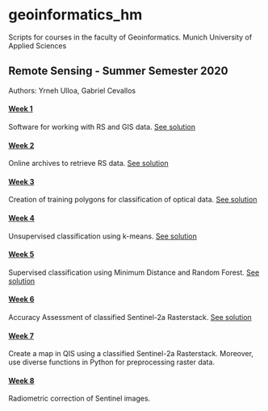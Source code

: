 # geoinformatics_hm
Scripts for courses in the faculty of Geoinformatics. Munich University of Applied Sciences

## Remote Sensing - Summer Semester 2020
Authors: Yrneh Ulloa, Gabriel Cevallos

#### [Week 1](https://mybinder.org/v2/gh/yzut-ydv/geoinformatics_hm/master?filepath=jupyter_notebooks%2Fpractice1_fe1.ipynb)
Software for working with RS and GIS data. 
[See solution](https://mybinder.org/v2/gh/yzut-ydv/geoinformatics_hm/master?filepath=practice1_fe1-Solution.ipynb)

#### [Week 2](https://mybinder.org/v2/gh/yzut-ydv/geoinformatics_hm/master?filepath=jupyter_notebooks%2Fpractice2_fe1.ipynb)
Online archives to retrieve RS data.
[See solution](https://mybinder.org/v2/gh/yzut-ydv/geoinformatics_hm/master?filepath=practice2_fe1-Solution.ipynb)

#### [Week 3](https://mybinder.org/v2/gh/yzut-ydv/geoinformatics_hm/master?filepath=jupyter_notebooks%2Fpractice3_fe1.ipynb)
Creation of training polygons for classification of optical data.
[See solution](https://mybinder.org/v2/gh/yzut-ydv/geoinformatics_hm/master?filepath=practice3_fe1-Solution.ipynb)

#### [Week 4](https://mybinder.org/v2/gh/yzut-ydv/geoinformatics_hm/master?filepath=jupyter_notebooks%2Fpractice4_fe1.ipynb)
Unsupervised classification using k-means.
[See solution](https://mybinder.org/v2/gh/yzut-ydv/geoinformatics_hm/master?filepath=practice4_fe1-Solution.ipynb)

#### [Week 5](https://mybinder.org/v2/gh/yzut-ydv/geoinformatics_hm/master?filepath=jupyter_notebooks%2Fpractice5_fe1.ipynb)
Supervised classification using Minimum Distance and Random Forest.
[See solution](https://mybinder.org/v2/gh/yzut-ydv/geoinformatics_hm/master?filepath=practice5_fe1-Solution.ipynb)

#### [Week 6](https://mybinder.org/v2/gh/yzut-ydv/geoinformatics_hm/master?filepath=jupyter_notebooks%2Fpractice6_fe1.ipynb)
Accuracy Assessment of classified Sentinel-2a Rasterstack.
[See solution](https://mybinder.org/v2/gh/yzut-ydv/geoinformatics_hm/master?filepath=practice6_fe1-Solution.ipynb)

#### [Week 7](https://mybinder.org/v2/gh/yzut-ydv/geoinformatics_hm/master?filepath=jupyter_notebooks%2Fpractice7_fe1.ipynb)
Create a map in QIS using a classified Sentinel-2a Rasterstack. Moreover, use diverse functions in Python for preprocessing raster data.

#### [Week 8](https://mybinder.org/v2/gh/yzut-ydv/geoinformatics_hm/master?filepath=jupyter_notebooks%2Fpractice8_fe1.ipynb)
Radiometric correction of Sentinel images. 
